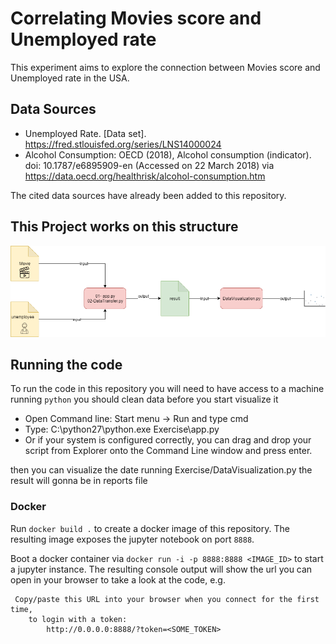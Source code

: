  
# Correlating Movies score and Unemployed rate

  This experiment aims to explore the connection between Movies score and Unemployed rate in the USA.


## Data Sources

* Unemployed Rate. [Data set]. https://fred.stlouisfed.org/series/LNS14000024
* Alcohol Consumption: OECD (2018), Alcohol consumption (indicator). doi: 10.1787/e6895909-en (Accessed on 22 March 2018) via https://data.oecd.org/healthrisk/alcohol-consumption.htm

The cited data sources have already been added to this repository. 



## This Project  works on this structure
![System Architecture Diagram](https://github.com/moumenuisawe/Data-stewardship-Exercise/blob/master/decumentation/architecture.png "System Architecture Diagram")





## Running the code

To run the code in this repository you will need to have access to a machine running `python` 
you should clean data before you start visualize it 
* Open Command line:   Start menu -> Run  and type cmd
* Type:   C:\python27\python.exe Exercise\app.py
* Or if your system is configured correctly, you can drag and drop your 
script from Explorer onto the Command Line window and press enter.

then you can visualize the date running Exercise/DataVisualization.py
the result will gonna be in reports file
### Docker

Run `docker build .` to create a docker image of this repository. The resulting image exposes the jupyter notebook on port `8888`.

Boot a docker container via `docker run -i -p 8888:8888 <IMAGE_ID>` to start a jupyter instance. The resulting console output will show the url you can open in your browser to take a look at the code, e.g.

```
 Copy/paste this URL into your browser when you connect for the first time,
    to login with a token:
        http://0.0.0.0:8888/?token=<SOME_TOKEN>
```


